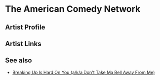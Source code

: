 # The American Comedy Network

## Artist Profile



## Artist Links



## See also

- [Breaking Up Is Hard On You (a/k/a Don't Take Ma Bell Away From Me)](The_American_Comedy_Network-Breaking_Up_Is_Hard_On_You_a-k-a_Dont_Take_Ma_Bell_Away_From_Me.md)
